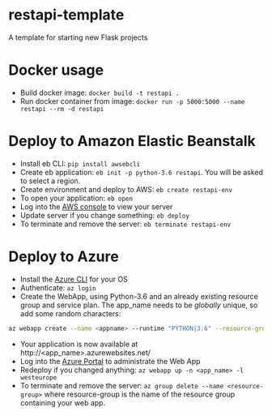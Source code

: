 # restapi-template
A template for starting new Flask projects

# Docker usage
- Build docker image: `docker build -t restapi .`
- Run docker container from image: `docker run -p 5000:5000 --name restapi --rm -d restapi`

# Deploy to Amazon Elastic Beanstalk
- Install eb CLI: `pip install awsebcli`
- Create eb application: `eb init -p python-3.6 restapi`. You will be asked to select a region.
- Create environment and deploy to AWS: `eb create restapi-env`
- To open your application: `eb open`
- Log into the [AWS console](https://console.aws.amazon.com/console/home) to view your server
- Update server if you change something: `eb deploy` 
- To terminate and remove the server: `eb terminate restapi-env`

# Deploy to Azure
- Install the [Azure CLI](https://docs.microsoft.com/en-us/cli/azure/install-azure-cli?view=azure-cli-latest) for your OS
- Authenticate: ```az login```
- Create the WebApp, using Python-3.6 and an already existing resource group and service plan. The app_name needs to be _globally_ unique, so add some random characters:
```bash
az webapp create --name <appname> --runtime "PYTHON|3.6" --resource-group aic-webapp-testing --plan WebAppTestingPlan
```
- Your application is now available at http://<app_name>.azurewebsites.net/
- Log into the [Azure Portal](https://portal.azure.com/) to administrate the Web App
- Redeploy if you changed anything: ```az webapp up -n <app_name> -l westeurope```
- To terminate and remove the server: ```az group delete --name <resource-group>``` where resource-group is the name of the resource group containing your web app.
 
